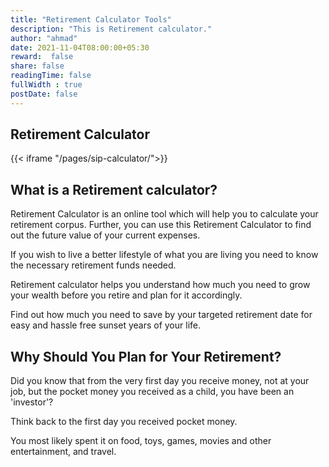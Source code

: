 ```yaml
---
title: "Retirement Calculator Tools"
description: "This is Retirement calculator."
author: "ahmad"
date: 2021-11-04T08:00:00+05:30
reward:  false
share: false
readingTime: false
fullWidth : true
postDate: false
---
```


## Retirement Calculator


{{< iframe "/pages/sip-calculator/">}}

## What is a Retirement calculator?
Retirement Calculator is an online tool which will help you to calculate your retirement corpus. Further, you can use this Retirement Calculator to find out the future value of your current expenses.

If you wish to live a better lifestyle of what you are living you need to know the necessary retirement funds needed.

Retirement calculator helps you understand how much you need to grow your wealth before you retire and plan for it accordingly.

Find out how much you need to save by your targeted retirement date for easy and hassle free sunset years of your life.


## Why Should You Plan for Your Retirement?

Did you know that from the very first day you receive money, not at your job, but the pocket money you received as a child, you have been an 'investor'?

Think back to the first day you received pocket money.

You most likely spent it on food, toys, games, movies and other entertainment, and travel.

